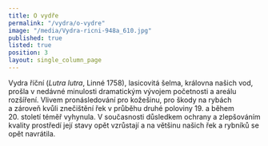 ```yaml
---
title: O vydře
permalink: "/vydra/o-vydre"
image: "/media/Vydra-ricni-948a_610.jpg"
published: true
listed: true
position: 3
layout: single_column_page
---
```

Vydra říční (*Lutra lutra*, Linné 1758), lasicovitá šelma, královna
našich vod, prošla v nedávné minulosti dramatickým vývojem početnosti
a areálu rozšíření. Vlivem pronásledování pro kožešinu, pro škody na
rybách a zároveň kvůli znečištění řek v průběhu druhé poloviny
19. a během 20. století téměř vyhynula. V současnosti důsledkem ochrany
a zlepšováním kvality prostředí její stavy opět vzrůstají a na většinu
našich řek a rybníků se opět navrátila.

